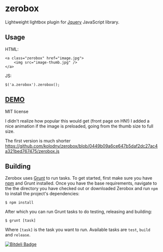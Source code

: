 zerobox
=======

Lightweight lightbox plugin for [Jquery](http://jquery.com) JavaScript library.

## Usage

HTML:

    <a class="zerobox" href="image.jpg">
        <img src="image-thumb.jpg" />
    </a>

JS:

    $('a.zerobox').zerobox();

## [DEMO](http://goo.gl/30rcg)

MIT license

I didn't realize how popular this would get (front page on HN!) I added a nice animation if the image is preloaded, going from the thumb size to full size.

The first version is much shorter https://github.com/kolodny/zerobox/blob/0449b09a6ce647b5daf2dc27ac4a321bed767475/zerobox.js

## Building

Zerobox uses [Grunt](http://gruntjs.com/) to run tasks. To get started, first make sure you have [npm](https://npmjs.org/) and Grunt installed. Once you have the base requirements, navigate to the the directory you have checked out or downloaded Zerobox and run ```npm``` to install the project's dependencies:

    $ npm install

After which you can run Grunt tasks to do testing, releasing and building:

    $ grunt [task]

Where ```[task]``` is the task you want to run. Available tasks are ```test```, ```build``` and ```release```.

[![Bitdeli Badge](https://d2weczhvl823v0.cloudfront.net/kolodny/zerobox/trend.png)](https://bitdeli.com/free "Bitdeli Badge")